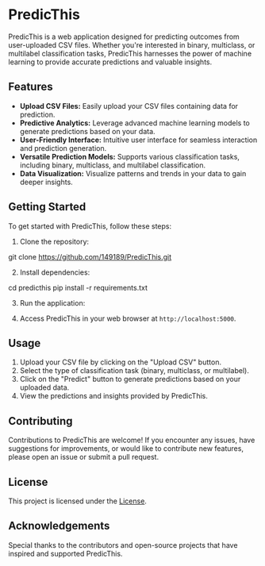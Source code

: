 # PredicThis

PredicThis is a web application designed for predicting outcomes from user-uploaded CSV files. Whether you're interested in binary, multiclass, or multilabel classification tasks, PredicThis harnesses the power of machine learning to provide accurate predictions and valuable insights.

## Features

- **Upload CSV Files:** Easily upload your CSV files containing data for prediction.
- **Predictive Analytics:** Leverage advanced machine learning models to generate predictions based on your data.
- **User-Friendly Interface:** Intuitive user interface for seamless interaction and prediction generation.
- **Versatile Prediction Models:** Supports various classification tasks, including binary, multiclass, and multilabel classification.
- **Data Visualization:** Visualize patterns and trends in your data to gain deeper insights.

## Getting Started

To get started with PredicThis, follow these steps:

1. Clone the repository:

git clone https://github.com/149189/PredicThis.git


2. Install dependencies:

cd predicthis
pip install -r requirements.txt


3. Run the application:

4. Access PredicThis in your web browser at `http://localhost:5000`.

## Usage

1. Upload your CSV file by clicking on the "Upload CSV" button.
2. Select the type of classification task (binary, multiclass, or multilabel).
3. Click on the "Predict" button to generate predictions based on your uploaded data.
4. View the predictions and insights provided by PredicThis.

## Contributing

Contributions to PredicThis are welcome! If you encounter any issues, have suggestions for improvements, or would like to contribute new features, please open an issue or submit a pull request.

## License

This project is licensed under the [ License](LICENSE).

## Acknowledgements

Special thanks to the contributors and open-source projects that have inspired and supported PredicThis.



